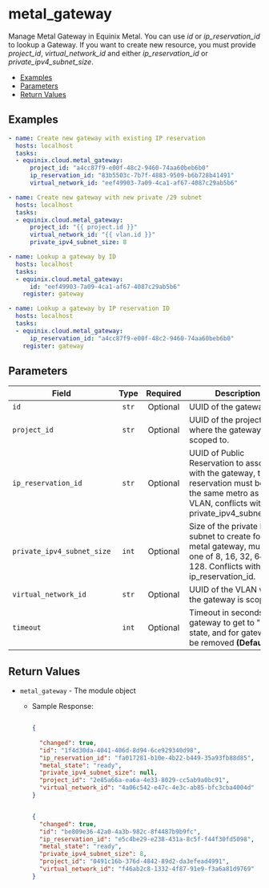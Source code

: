 # metal_gateway

Manage Metal Gateway in Equinix Metal. You can use *id* or *ip_reservation_id* to lookup a Gateway. If you want to create new resource, you must provide *project_id*, *virtual_network_id* and either *ip_reservation_id* or *private_ipv4_subnet_size*.


- [Examples](#examples)
- [Parameters](#parameters)
- [Return Values](#return-values)

## Examples

```yaml
- name: Create new gateway with existing IP reservation
  hosts: localhost
  tasks:
  - equinix.cloud.metal_gateway:
      project_id: "a4cc87f9-e00f-48c2-9460-74aa60beb6b0"
      ip_reservation_id: "83b5503c-7b7f-4883-9509-b6b728b41491"
      virtual_network_id: "eef49903-7a09-4ca1-af67-4087c29ab5b6"

```

```yaml
- name: Create new gateway with new private /29 subnet
  hosts: localhost
  tasks:
  - equinix.cloud.metal_gateway:
      project_id: "{{ project.id }}"
      virtual_network_id: "{{ vlan.id }}"
      private_ipv4_subnet_size: 8

```

```yaml
- name: Lookup a gateway by ID
  hosts: localhost
  tasks:
  - equinix.cloud.metal_gateway:
      id: "eef49903-7a09-4ca1-af67-4087c29ab5b6"
    register: gateway

```

```yaml
- name: Lookup a gateway by IP reservation ID
  hosts: localhost
  tasks:
  - equinix.cloud.metal_gateway:
      ip_reservation_id: "a4cc87f9-e00f-48c2-9460-74aa60beb6b0"
    register: gateway

```










## Parameters

| Field     | Type | Required | Description                                                                  |
|-----------|------|----------|------------------------------------------------------------------------------|
| `id` | <center>`str`</center> | <center>Optional</center> | UUID of the gateway.   |
| `project_id` | <center>`str`</center> | <center>Optional</center> | UUID of the project where the gateway is scoped to.   |
| `ip_reservation_id` | <center>`str`</center> | <center>Optional</center> | UUID of Public Reservation to associate with the gateway, the reservation must be in the same metro as the VLAN, conflicts with private_ipv4_subnet_size.   |
| `private_ipv4_subnet_size` | <center>`int`</center> | <center>Optional</center> | Size of the private IPv4 subnet to create for this metal gateway, must be one of 8, 16, 32, 64, 128. Conflicts with ip_reservation_id.   |
| `virtual_network_id` | <center>`str`</center> | <center>Optional</center> | UUID of the VLAN where the gateway is scoped to.   |
| `timeout` | <center>`int`</center> | <center>Optional</center> | Timeout in seconds for gateway to get to "ready" state, and for gateway to be removed  **(Default: `10`)** |






## Return Values

- `metal_gateway` - The module object

    - Sample Response:
        ```json
        
        {
                         
          "changed": true,
          "id": "1f4d30da-4041-406d-8d94-6ce929340d98",
          "ip_reservation_id": "fa017281-b10e-4b22-b449-35a93fb88d85",
          "metal_state": "ready",
          "private_ipv4_subnet_size": null,
          "project_id": "2e85a66a-ea6a-4e33-8029-cc5ab9a0bc91",
          "virtual_network_id": "4a06c542-e47c-4e3c-ab85-bfc3cba4004d"
        }
        
        ```
        ```json
        
        {
          "changed": true,
          "id": "be809e36-42a0-4a3b-982c-8f4487b9b9fc",
          "ip_reservation_id": "e5c4be29-e238-431a-8c5f-f44f30fd5098",
          "metal_state": "ready",
          "private_ipv4_subnet_size": 8,
          "project_id": "0491c16b-376d-4842-89d2-da3efead4991",
          "virtual_network_id": "f46ab2c8-1332-4f87-91e9-f3a6a81d9769"
        }
        
        ```


